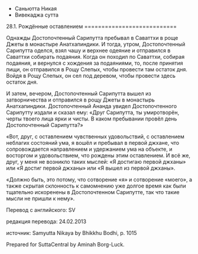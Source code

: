 









* Саньютта Никая
* Вивекаджа сутта


28\.1\. Рождённые оставлением
\=\=\=\=\=\=\=\=\=\=\=\=\=\=\=\=\=\=\=\=\=\=\=\=\=\=\=



Однажды Достопочтенный Сарипутта пребывал в Саваттхи в роще Джеты в монастыре Анатхапиндики\. И тогда, утром, Достопочтенный Сарипутта оделся, взял чашу и верхнее одеяние и отправился в Саваттхи собирать подаяния\. Когда он походил по Саваттхи, собирая подаяния, и вернулся с хождения за подаяниями, то, после принятия пищи, он отправился в Рощу Слепых, чтобы провести там остаток дня\. Войдя в Рощу Слепых, он сел под деревом, чтобы провести здесь остаток дня\.


И затем, вечером, Достопочтенный Сарипутта вышел из затворничества и отправился в рощу Джеты в монастырь Анатхапиндики\. Достопочтенный Ананда увидел Достопочтенного Сарипутту издали и сказал ему: «Друг Сарипутта, ты умиротворён, черты твоего лица ярки и чисты\. В каком пребывании провёл день Достопочтенный Сарипутта?»


«Вот, друг, с оставлением чувственных удовольствий, с оставлением неблагих состояний ума, я вошёл и пребывал в первой джхане, что сопровождается направлением и удержанием ума на объекте, и восторгом и удовольствием, что рождены этим оставлением\. И всё же, друг, у меня не возникло таких мыслей: «Я достигаю первой джханы» или «Я достиг первой джханы» или «Я вышел из первой джханы»\.


«Должно быть, это потому, что сотворение «я» и сотворение «моего», а также скрытая склонность к самомнению уже долгое время как были тщательно искоренены в Достопочтенном Сарипутте, так что такие мысли не пришли к нему»\.



Перевод с английского: SV


редакция перевода: 24\.02\.2013


источник: Samyutta Nikaya by Bhikkhu Bodhi, p\. 1015


Prepared for SuttaCentral by Aminah Borg\-Luck\.






